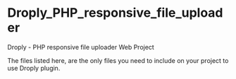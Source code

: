 # Droply_PHP_responsive_file_uploader

Droply - PHP responsive file uploader Web Project

The files listed here, are the only files you need to include on your project to use Droply plugin.